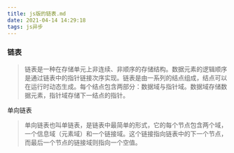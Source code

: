 ```yaml
---
title: js版的链表.md
date: 2021-04-14 14:29:18
tags: js异步
---
```


### 链表

> 链表是一种在存储单元上非连续、非顺序的存储结构。数据元素的逻辑顺序是通过链表中的指针链接次序实现。链表是由一系列的结点组成，结点可以在运行时动态生成。每个结点包含两部分：数据域与指针域。数据域存储数据元素，指针域存储下一结点的指针。

单向链表

> 单向链表也叫单链表，是链表中最简单的形式，它的每个节点包含两个域，一个信息域（元素域）和一个链接域。这个链接指向链表中的下一个节点，而最后一个节点的链接域则指向一个空值。

```javascript

```

